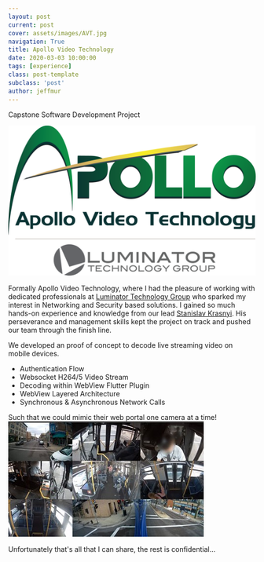 ```yaml
---
layout: post
current: post
cover: assets/images/AVT.jpg
navigation: True
title: Apollo Video Technology
date: 2020-03-03 10:00:00
tags: [experience]
class: post-template
subclass: 'post'
author: jeffmur
---
```

Capstone Software Development Project

<img src="assets\images\apollo.png" alt="Apollo Video Technology Logo"/>

Formally Apollo Video Technology, where I had the pleasure of working with dedicated professionals at [Luminator Technology Group](https://www.luminator.com/en) who sparked my interest in Networking and Security based solutions. I gained so much hands-on experience and knowledge from our lead [Stanislav Krasnyi](https://www.linkedin.com/in/skrasnyi/). His perseverance and management skills kept the project on track and pushed our team through the finish line.

We developed an proof of concept to decode live streaming video on mobile devices. <br>
- Authentication Flow
- Websocket H264/5 Video Stream
- Decoding within WebView Flutter Plugin
- WebView Layered Architecture
- Synchronous & Asynchronous Network Calls

Such that we could mimic their web portal one camera at a time!
![](assets\images\decoding.jpg)

Unfortunately that's all that I can share, the rest is confidential...